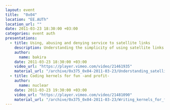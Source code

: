 ```yaml
---
layout: event
title:  "0x04"
location: "EE.AUTh"
location_url: ""
date: 2011-03-23 18:30:00 +03:00
categories: event auth
presentations:
  - title: Using, abusing and denying service to satellite links
    description: Understanding the simplicity of using satellite links and methods of using, abusing and denying service to them.
    author:
      name: bakira
    date: 2011-03-23 18:30:00 +03:00
    video_url: "https://player.vimeo.com/video/21461935"
    material_url: "/archive/0x375_0x04-2011-03-23/Understanding_satellites-Bakira.pdf"
  - title: Coding kernels for fun -and profit-
    author:
      name: nuclear
    date: 2011-03-23 19:30:00 +03:00
    video_url: "https://player.vimeo.com/video/21481090"
    material_url: "/archive/0x375_0x04-2011-03-23/Writing_kernels_for_fun-Nuclear.pdf"
---
```


